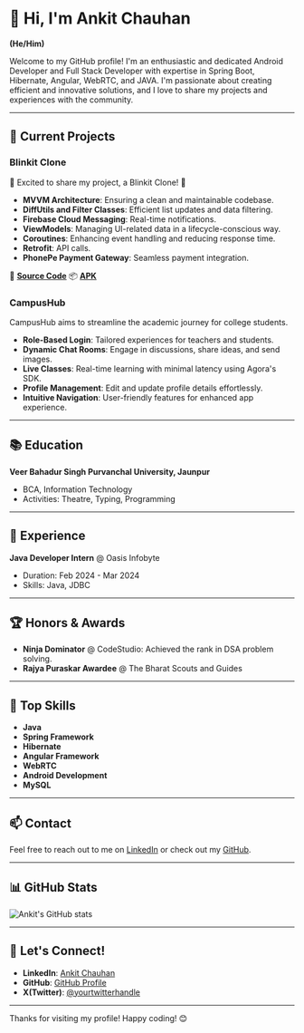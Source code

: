 # 👋 Hi, I'm Ankit Chauhan

**(He/Him)**

Welcome to my GitHub profile! I'm an enthusiastic and dedicated Android Developer and Full Stack Developer with expertise in Spring Boot, Hibernate, Angular, WebRTC, and JAVA. I'm passionate about creating efficient and innovative solutions, and I love to share my projects and experiences with the community.

---

## 🔭 Current Projects

### Blinkit Clone
🚀 Excited to share my project, a Blinkit Clone! 🚀
- **MVVM Architecture**: Ensuring a clean and maintainable codebase.
- **DiffUtils and Filter Classes**: Efficient list updates and data filtering.
- **Firebase Cloud Messaging**: Real-time notifications.
- **ViewModels**: Managing UI-related data in a lifecycle-conscious way.
- **Coroutines**: Enhancing event handling and reducing response time.
- **Retrofit**: API calls.
- **PhonePe Payment Gateway**: Seamless payment integration.

📂 **[Source Code](https://lnkd.in/ddySYJeF)**
📦 **[APK](https://lnkd.in/d3B2xDU8)**

### CampusHub
CampusHub aims to streamline the academic journey for college students.
- **Role-Based Login**: Tailored experiences for teachers and students.
- **Dynamic Chat Rooms**: Engage in discussions, share ideas, and send images.
- **Live Classes**: Real-time learning with minimal latency using Agora's SDK.
- **Profile Management**: Edit and update profile details effortlessly.
- **Intuitive Navigation**: User-friendly features for enhanced app experience.

---

## 📚 Education

**Veer Bahadur Singh Purvanchal University, Jaunpur**
- BCA, Information Technology
- Activities: Theatre, Typing, Programming

---

## 💼 Experience

**Java Developer Intern** @ Oasis Infobyte
- Duration: Feb 2024 - Mar 2024
- Skills: Java, JDBC

---

## 🏆 Honors & Awards

- **Ninja Dominator** @ CodeStudio: Achieved the rank in DSA problem solving.
- **Rajya Puraskar Awardee** @ The Bharat Scouts and Guides

---

## 🌟 Top Skills

- **Java**
- **Spring Framework**
- **Hibernate**
- **Angular Framework**
- **WebRTC**
- **Android Development**
- **MySQL**

---

## 📫 Contact

Feel free to reach out to me on [LinkedIn](https://www.linkedin.com/in/ankit-chauhan09) or check out my [GitHub](https://github.com/ankitchauhan09).

---

## 📊 GitHub Stats

![Ankit's GitHub stats](https://github-readme-stats.vercel.app/api?username=ankitchauhan09&show_icons=true&theme=radical)

---

## 💬 Let's Connect!

- **LinkedIn**: [Ankit Chauhan](https://www.linkedin.com/in/ankit-chauhan09)
- **GitHub**: [GitHub Profile](https://github.com/ankitchauhan09)
- **X(Twitter)**: [@yourtwitterhandle](https://x.com/Ankit09Chauhan)

---

Thanks for visiting my profile! Happy coding! 😊
